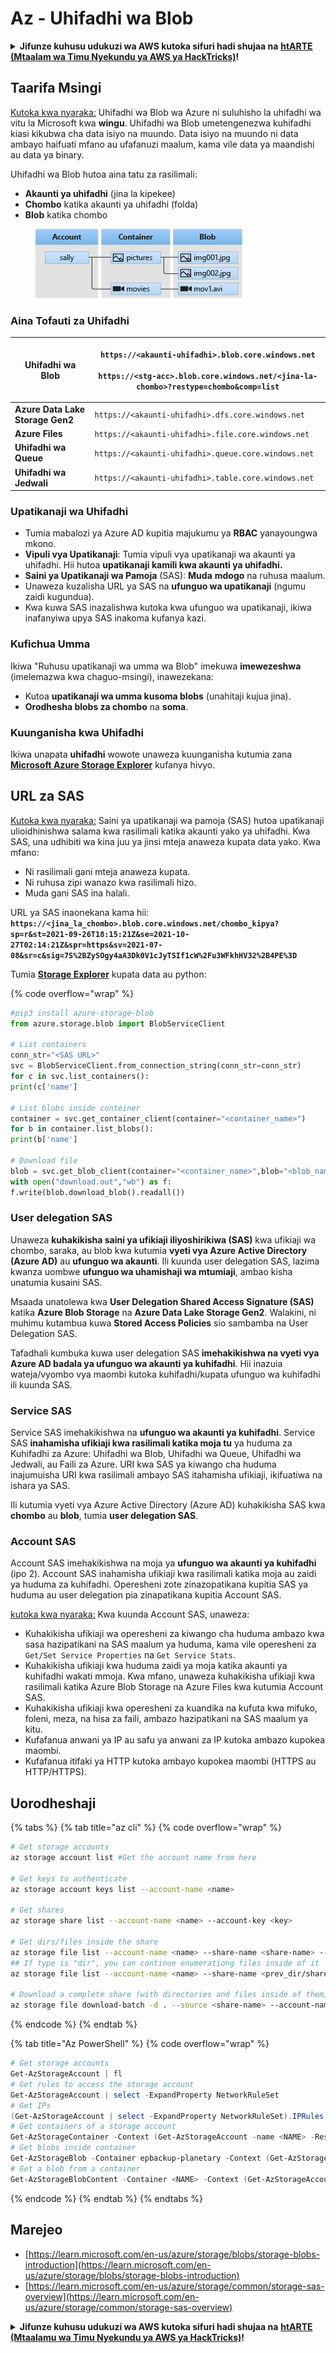 # Az - Uhifadhi wa Blob

<details>

<summary><strong>Jifunze kuhusu udukuzi wa AWS kutoka sifuri hadi shujaa na</strong> <a href="https://training.hacktricks.xyz/courses/arte"><strong>htARTE (Mtaalam wa Timu Nyekundu ya AWS ya HackTricks)</strong></a><strong>!</strong></summary>

Njia nyingine za kusaidia HackTricks:

* Ikiwa unataka kuona **kampuni yako ikitangazwa kwenye HackTricks** au **kupakua HackTricks kwa PDF** Angalia [**MIPANGO YA USAJILI**](https://github.com/sponsors/carlospolop)!
* Pata [**bidhaa rasmi za PEASS & HackTricks**](https://peass.creator-spring.com)
* Gundua [**Familia ya PEASS**](https://opensea.io/collection/the-peass-family), mkusanyiko wetu wa [**NFTs**](https://opensea.io/collection/the-peass-family) ya kipekee
* **Jiunge na** 💬 [**Kikundi cha Discord**](https://discord.gg/hRep4RUj7f) au kikundi cha [**telegram**](https://t.me/peass) au **tufuate** kwenye **Twitter** 🐦 [**@hacktricks\_live**](https://twitter.com/hacktricks\_live)**.**
* **Shiriki mbinu zako za udukuzi kwa kuwasilisha PRs kwa** [**HackTricks**](https://github.com/carlospolop/hacktricks) na [**HackTricks Cloud**](https://github.com/carlospolop/hacktricks-cloud) repos za github.

</details>

## Taarifa Msingi

[Kutoka kwa nyaraka:](https://learn.microsoft.com/en-us/azure/storage/blobs/storage-blobs-overview) Uhifadhi wa Blob wa Azure ni suluhisho la uhifadhi wa vitu la Microsoft kwa **wingu**. Uhifadhi wa Blob umetengenezwa kuhifadhi kiasi kikubwa cha data isiyo na muundo. Data isiyo na muundo ni data ambayo haifuati mfano au ufafanuzi maalum, kama vile data ya maandishi au data ya binary.

Uhifadhi wa Blob hutoa aina tatu za rasilimali:

* **Akaunti ya uhifadhi** (jina la kipekee)
* **Chombo** katika akaunti ya uhifadhi (folda)
* **Blob** katika chombo

<figure><img src="../../../.gitbook/assets/image (114).png" alt=""><figcaption></figcaption></figure>

### Aina Tofauti za Uhifadhi

| **Uhifadhi wa Blob**             | <p><code>https://&#x3C;akaunti-uhifadhi>.blob.core.windows.net</code><br><br><code>https://&#x3C;stg-acc>.blob.core.windows.net/&#x3C;jina-la-chombo>?restype=chombo&#x26;comp=list</code></p> |
| -------------------------------- | ------------------------------------------------------------------------------------------------------------------------------------------------------------------------------------------------ |
| **Azure Data Lake Storage Gen2** | `https://<akaunti-uhifadhi>.dfs.core.windows.net`                                                                                                                                                 |
| **Azure Files**                  | `https://<akaunti-uhifadhi>.file.core.windows.net`                                                                                                                                                |
| **Uhifadhi wa Queue**            | `https://<akaunti-uhifadhi>.queue.core.windows.net`                                                                                                                                               |
| **Uhifadhi wa Jedwali**          | `https://<akaunti-uhifadhi>.table.core.windows.net`                                                                                                                                               |

### Upatikanaji wa Uhifadhi <a href="#about-blob-storage" id="about-blob-storage"></a>

* Tumia mabalozi ya Azure AD kupitia majukumu ya **RBAC** yanayoungwa mkono.
* **Vipuli vya Upatikanaji**: Tumia vipuli vya upatikanaji wa akaunti ya uhifadhi. Hii hutoa **upatikanaji kamili kwa akaunti ya uhifadhi.**
* **Saini ya Upatikanaji wa Pamoja** (SAS): **Muda** **mdogo** na ruhusa maalum.
* Unaweza kuzalisha URL ya SAS na **ufunguo wa upatikanaji** (ngumu zaidi kugundua).
* Kwa kuwa SAS inazalishwa kutoka kwa ufunguo wa upatikanaji, ikiwa inafanyiwa upya SAS inakoma kufanya kazi.

### Kufichua Umma

Ikiwa "Ruhusu upatikanaji wa umma wa Blob" imekuwa **imewezeshwa** (imelemazwa kwa chaguo-msingi), inawezekana:

* Kutoa **upatikanaji wa umma kusoma blobs** (unahitaji kujua jina).
* **Orodhesha blobs za chombo** na **soma**.

### Kuunganisha kwa Uhifadhi

Ikiwa unapata **uhifadhi** wowote unaweza kuunganisha kutumia zana [**Microsoft Azure Storage Explorer**](https://azure.microsoft.com/es-es/products/storage/storage-explorer/) kufanya hivyo.

## URL za SAS

[Kutoka kwa nyaraka:](https://learn.microsoft.com/en-us/azure/storage/common/storage-sas-overview) Saini ya upatikanaji wa pamoja (SAS) hutoa upatikanaji ulioidhinishwa salama kwa rasilimali katika akaunti yako ya uhifadhi. Kwa SAS, una udhibiti wa kina juu ya jinsi mteja anaweza kupata data yako. Kwa mfano:

* Ni rasilimali gani mteja anaweza kupata.
* Ni ruhusa zipi wanazo kwa rasilimali hizo.
* Muda gani SAS ina halali.

URL ya SAS inaonekana kama hii: **`https://<jina_la_chombo>.blob.core.windows.net/chombo_kipya?sp=r&st=2021-09-26T18:15:21Z&se=2021-10-27T02:14:21Z&spr=https&sv=2021-07-08&sr=c&sig=7S%2BZySOgy4aA3Dk0V1cJyTSIf1cW%2Fu3WFkhHV32%2B4PE%3D`**

Tumia [**Storage Explorer**](https://azure.microsoft.com/en-us/features/storage-explorer/) kupata data au python:

{% code overflow="wrap" %}
```python
#pip3 install azure-storage-blob
from azure.storage.blob import BlobServiceClient

# List containers
conn_str="<SAS URL>"
svc = BlobServiceClient.from_connection_string(conn_str=conn_str)
for c in svc.list_containers():
print(c['name']

# List blobs inside conteiner
container = svc.get_container_client(container="<container_name>")
for b in container.list_blobs():
print(b['name']

# Download file
blob = svc.get_blob_client(container="<container_name>",blob="<blob_name>")
with open("download.out","wb") as f:
f.write(blob.download_blob().readall())
```
### User delegation SAS <a href="#user-delegation-sas" id="user-delegation-sas"></a>

Unaweza **kuhakikisha saini ya ufikiaji iliyoshirikiwa (SAS)** kwa ufikiaji wa chombo, saraka, au blob kwa kutumia **vyeti vya Azure Active Directory (Azure AD)** au **ufunguo wa akaunti**. Ili kuunda user delegation SAS, lazima kwanza uombwe **ufunguo wa uhamishaji wa mtumiaji**, ambao kisha unatumia kusaini SAS.

Msaada unatolewa kwa **User Delegation Shared Access Signature (SAS)** katika **Azure Blob Storage** na **Azure Data Lake Storage Gen2**. Walakini, ni muhimu kutambua kuwa **Stored Access Policies** sio sambamba na User Delegation SAS.

Tafadhali kumbuka kuwa user delegation SAS **imehakikishwa na vyeti vya Azure AD badala ya ufunguo wa akaunti ya kuhifadhi**. Hii inazuia wateja/vyombo vya maombi kutoka kuhifadhi/kupata ufunguo wa kuhifadhi ili kuunda SAS.

### Service SAS

Service SAS imehakikishwa na **ufunguo wa akaunti ya kuhifadhi**. Service SAS **inahamisha ufikiaji kwa rasilimali katika moja tu** ya huduma za Kuhifadhi za Azure: Uhifadhi wa Blob, Uhifadhi wa Queue, Uhifadhi wa Jedwali, au Faili za Azure. URI kwa SAS ya kiwango cha huduma inajumuisha URI kwa rasilimali ambayo SAS itahamisha ufikiaji, ikifuatiwa na ishara ya SAS.

Ili kutumia vyeti vya Azure Active Directory (Azure AD) kuhakikisha SAS kwa **chombo** au **blob**, tumia **user delegation SAS**.

### Account SAS

Account SAS imehakikishwa na moja ya **ufunguo wa akaunti ya kuhifadhi** (ipo 2). Account SAS inahamisha ufikiaji kwa rasilimali katika moja au zaidi ya huduma za kuhifadhi. Operesheni zote zinazopatikana kupitia SAS ya huduma au user delegation pia zinapatikana kupitia Account SAS.

[kutoka kwa nyaraka:](https://learn.microsoft.com/en-us/rest/api/storageservices/create-account-sas) Kwa kuunda Account SAS, unaweza:

* Kuhakikisha ufikiaji wa operesheni za kiwango cha huduma ambazo kwa sasa hazipatikani na SAS maalum ya huduma, kama vile operesheni za `Get/Set Service Properties` na `Get Service Stats`.
* Kuhakikisha ufikiaji kwa huduma zaidi ya moja katika akaunti ya kuhifadhi wakati mmoja. Kwa mfano, unaweza kuhakikisha ufikiaji kwa rasilimali katika Azure Blob Storage na Azure Files kwa kutumia Account SAS.
* Kuhakikisha ufikiaji kwa operesheni za kuandika na kufuta kwa mifuko, foleni, meza, na hisa za faili, ambazo hazipatikani na SAS maalum ya kitu.
* Kufafanua anwani ya IP au safu ya anwani za IP kutoka ambazo kupokea maombi.
* Kufafanua itifaki ya HTTP kutoka ambayo kupokea maombi (HTTPS au HTTP/HTTPS).

## Uorodheshaji

{% tabs %}
{% tab title="az cli" %}
{% code overflow="wrap" %}
```bash
# Get storage accounts
az storage account list #Get the account name from here

# Get keys to authenticate
az storage account keys list --account-name <name>

# Get shares
az storage share list --account-name <name> --account-key <key>

# Get dirs/files inside the share
az storage file list --account-name <name> --share-name <share-name> --account-key <key>
## If type is "dir", you can continue enumerationg files inside of it
az storage file list --account-name <name> --share-name <prev_dir/share-name> --account-key <key>

# Download a complete share (with directories and files inside of them)
az storage file download-batch -d . --source <share-name> --account-name <name> --account-key <key>
```
{% endcode %}
{% endtab %}

{% tab title="Az PowerShell" %}
{% code overflow="wrap" %}
```powershell
# Get storage accounts
Get-AzStorageAccount | fl
# Get rules to access the storage account
Get-AzStorageAccount | select -ExpandProperty NetworkRuleSet
# Get IPs
(Get-AzStorageAccount | select -ExpandProperty NetworkRuleSet).IPRules
# Get containers of a storage account
Get-AzStorageContainer -Context (Get-AzStorageAccount -name <NAME> -ResourceGroupName <NAME>).context
# Get blobs inside container
Get-AzStorageBlob -Container epbackup-planetary -Context (Get-AzStorageAccount -name <name> -ResourceGroupName <name>).context
# Get a blob from a container
Get-AzStorageBlobContent -Container <NAME> -Context (Get-AzStorageAccount -name <NAME> -ResourceGroupName <NAME>).context -Blob <blob_name> -Destination .\Desktop\filename.txt
```
{% endcode %}
{% endtab %}
{% endtabs %}

## Marejeo

* [https://learn.microsoft.com/en-us/azure/storage/blobs/storage-blobs-introduction](https://learn.microsoft.com/en-us/azure/storage/blobs/storage-blobs-introduction)
* [https://learn.microsoft.com/en-us/azure/storage/common/storage-sas-overview](https://learn.microsoft.com/en-us/azure/storage/common/storage-sas-overview)

<details>

<summary><strong>Jifunze kuhusu udukuzi wa AWS kutoka sifuri hadi shujaa na</strong> <a href="https://training.hacktricks.xyz/courses/arte"><strong>htARTE (Mtaalamu wa Timu Nyekundu ya AWS ya HackTricks)</strong></a><strong>!</strong></summary>

Njia nyingine za kusaidia HackTricks:

* Ikiwa unataka kuona **kampuni yako ikitangazwa kwenye HackTricks** au **kupakua HackTricks kwa PDF** Angalia [**MIPANGO YA KUJIUNGA**](https://github.com/sponsors/carlospolop)!
* Pata [**bidhaa rasmi za PEASS & HackTricks**](https://peass.creator-spring.com)
* Gundua [**Familia ya PEASS**](https://opensea.io/collection/the-peass-family), mkusanyiko wetu wa [**NFTs**](https://opensea.io/collection/the-peass-family) ya kipekee
* **Jiunge na** 💬 [**Kikundi cha Discord**](https://discord.gg/hRep4RUj7f) au kikundi cha [**telegram**](https://t.me/peass) au **tufuate** kwenye **Twitter** 🐦 [**@hacktricks\_live**](https://twitter.com/hacktricks\_live)**.**
* **Shiriki mbinu zako za udukuzi kwa kuwasilisha PRs kwa** [**HackTricks**](https://github.com/carlospolop/hacktricks) na [**HackTricks Cloud**](https://github.com/carlospolop/hacktricks-cloud) repos za github.

</details>
